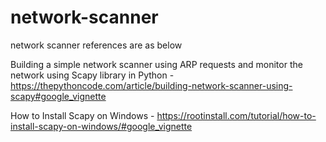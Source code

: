 # network-scanner
network scanner references are as below

Building a simple network scanner using ARP requests and monitor the network using Scapy library in Python - https://thepythoncode.com/article/building-network-scanner-using-scapy#google_vignette

How to Install Scapy on Windows - https://rootinstall.com/tutorial/how-to-install-scapy-on-windows/#google_vignette
